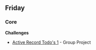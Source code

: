 ## Friday

### Core

**Challenges**

- [Active Record Todo's 1](../../../../tree/master/active-record-todos-challenge) - Group Project
